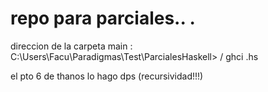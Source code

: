 # repo para parciales.. .
direccion de la carpeta main : C:\Users\Facu\Paradigmas\Test\ParcialesHaskell> / ghci .hs

el pto 6 de thanos lo hago dps (recursividad!!!) 


